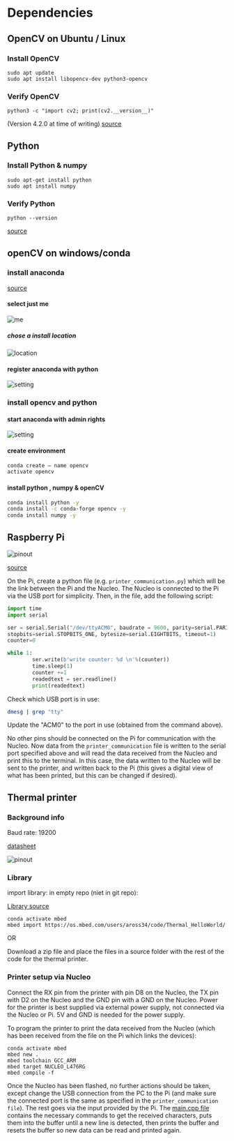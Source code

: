 # Dependencies

## OpenCV on Ubuntu / Linux

### Install OpenCV

```command
sudo apt update
sudo apt install libopencv-dev python3-opencv
```

### Verify OpenCV

```command
python3 -c "import cv2; print(cv2.__version__)"
```

(Version 4.2.0 at time of writing)
[source](https://linuxize.com/post/how-to-install-opencv-on-ubuntu-20-04/)

## Python

### Install Python & numpy

```command
sudo apt-get install python
sudo apt install numpy
```

### Verify Python

```command
python --version
```

[source](https://www.makeuseof.com/install-python-ubuntu/)

## openCV on windows/conda

### install anaconda 

[source](https://www.anaconda.com/products/individual)

#### select just me

![me](./img/anacondame.PNG)

##### chose a install location

![location](./img/anacondalocation.PNG)

#### register anaconda with python 

![setting](./img/anacondapython.PNG)

### install opencv and python

#### start anaconda with admin rights

![setting](./img/anacondaAdmin.png)

#### create environment

```bash
conda create — name opencv
activate opencv
```

#### install python , numpy & openCV

```bash
conda install python -y
conda install -c conda-forge opencv -y
conda install numpy -y
```

## Raspberry Pi

![pinout](./img/RPI-pinout.PNG)

[source](https://pi4j.com/1.4/pins/rpi-4b.html)

On the Pi, create a python file (e.g. `printer_communication.py`) which will be the link between the Pi and the Nucleo. The Nucleo is connected to the Pi via the USB port for simplicity. Then, in the file, add the following script:

```py
import time
import serial

ser = serial.Serial("/dev/ttyACM0", baudrate = 9600, parity=serial.PARITY_NONE, 
stopbits=serial.STOPBITS_ONE, bytesize=serial.EIGHTBITS, timeout=1)
counter=0

while 1:
        ser.write(b'write counter: %d \n'%(counter))
        time.sleep(1)
        counter +=1
        readedtext = ser.readline()
        print(readedtext)

```

Check which USB port is in use:

```bash
dmesg | grep "tty"
```

Update the "ACM0" to the port in use (obtained from the command above).

No other pins should be connected on the Pi for communication with the Nucleo. Now data from the `printer_communication` file is written to the serial port specified above and will read the data received from the Nucleo and print this to the terminal. In this case, the data written to the Nucleo will be sent to the printer, and written back to the Pi (this gives a digital view of what has been printed, but this can be changed if desired).

## Thermal printer

### Background info

Baud rate: 19200

[datasheet](https://cdn-shop.adafruit.com/datasheets/A2-user+manual.pdf)

![pinout](./img/printer-pinout.PNG)

### Library

import library: in empty repo (niet in git repo):

[Library source](https://os.mbed.com/components/Adafruit-Thermal-Printer/)

```commands
conda activate mbed
mbed import https://os.mbed.com/users/aross34/code/Thermal_HelloWorld/
```

OR

Download a zip file and place the files in a source folder with the rest of the code for the thermal printer.

### Printer setup via Nucleo

Connect the RX pin from the printer with pin D8 on the Nucleo, the TX pin with D2 on the Nucleo and the GND pin with a GND on the Nucleo. Power for the printer is best supplied via external power supply, not connected via the Nucleo or Pi. 5V and GND is needed for the power supply.

To program the printer to print the data received from the Nucleo (which has been received from the file on the Pi which links the devices):

```commands
conda activate mbed
mbed new .
mbed toolchain GCC_ARM
mbed target NUCLEO_L476RG
mbed compile -f
```

Once the Nucleo has been flashed, no further actions should be taken, except change the USB connection from the PC to the Pi (and make sure the connected port is the same as specified in the `printer_communication file`). The rest goes via the input provided by the Pi.
The [main.cpp file](./thermal-printer-updated-own-version/main.cpp) contains the necessary commands to get the received characters, puts them into the buffer until a new line is detected, then prints the buffer and resets the buffer so new data can be read and printed again.
